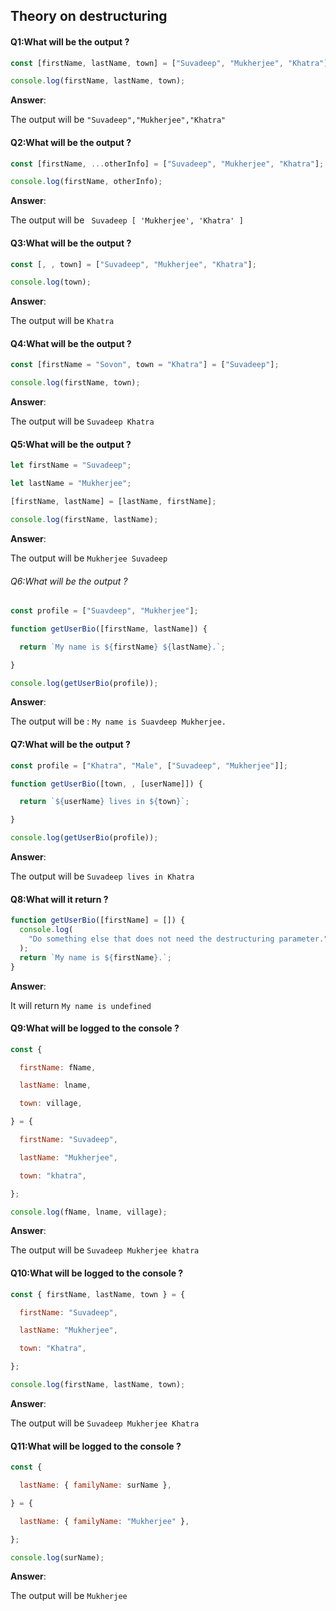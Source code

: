 ## Theory on destructuring

#### Q1:What will be the output ? 

```js
const [firstName, lastName, town] = ["Suvadeep", "Mukherjee", "Khatra"];

console.log(firstName, lastName, town);
```

**Answer**:

The output will be `"Suvadeep","Mukherjee","Khatra"`

#### Q2:What will be the output ? 

```js
const [firstName, ...otherInfo] = ["Suvadeep", "Mukherjee", "Khatra"];

console.log(firstName, otherInfo);
```

**Answer**:

The output will be ` Suvadeep [ 'Mukherjee', 'Khatra' ]` 

#### Q3:What will be the output ? 

```js
const [, , town] = ["Suvadeep", "Mukherjee", "Khatra"];

console.log(town);
```

**Answer**:

The output will be `Khatra`

#### Q4:What will be the output ? 

```js
const [firstName = "Sovon", town = "Khatra"] = ["Suvadeep"];

console.log(firstName, town);
```

**Answer**:

The output will be `Suvadeep Khatra`

#### Q5:What will be the output ? 

```js
let firstName = "Suvadeep";

let lastName = "Mukherjee";

[firstName, lastName] = [lastName, firstName];

console.log(firstName, lastName);
```

**Answer**:

The output will be `Mukherjee Suvadeep`

###### Q6:What will be the  output  ? 

```js
const profile = ["Suavdeep", "Mukherjee"];

function getUserBio([firstName, lastName]) {

  return `My name is ${firstName} ${lastName}.`;

}

console.log(getUserBio(profile));
```

**Answer**:

The output will be : `My name is Suavdeep Mukherjee.`

#### Q7:What will be the output ? 

```js
const profile = ["Khatra", "Male", ["Suvadeep", "Mukherjee"]];

function getUserBio([town, , [userName]]) {

  return `${userName} lives in ${town}`;

}

console.log(getUserBio(profile));
```

**Answer**:

The output will be `Suvadeep lives in Khatra`

#### Q8:What will it return ? 

```js
function getUserBio([firstName] = []) {
  console.log(
    "Do something else that does not need the destructuring parameter."
  );
  return `My name is ${firstName}.`;
}
```

**Answer**:

It will return `My name is undefined`

#### Q9:What will be logged to the console ? 

```js
const {

  firstName: fName,

  lastName: lname,

  town: village,

} = {

  firstName: "Suvadeep",

  lastName: "Mukherjee",

  town: "khatra",

};

console.log(fName, lname, village);
```

**Answer**:

The output will be `Suvadeep Mukherjee khatra`

#### Q10:What will be logged to the console ? 

```js
const { firstName, lastName, town } = {

  firstName: "Suvadeep",

  lastName: "Mukherjee",

  town: "Khatra",

};

console.log(firstName, lastName, town);
```

**Answer**:

The output will be `Suvadeep Mukherjee Khatra`

#### Q11:What will be logged to the console ? 

```js
const {

  lastName: { familyName: surName },

} = {

  lastName: { familyName: "Mukherjee" },

};

console.log(surName);
```

**Answer**:

The output will be `Mukherjee`